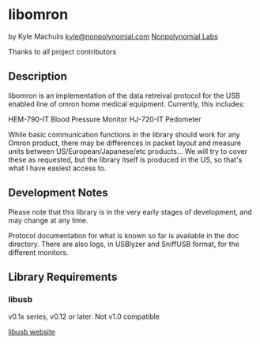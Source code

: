 # libomron

by Kyle Machulis <kyle@nonpolynomial.com>
[Nonpolynomial Labs](http://www.nonpolynomial.com)

Thanks to all project contributors

## Description

libomron is an implementation of the data retreival protocol for the USB enabled line of omron home medical equipment. Currently, this includes:

HEM-790-IT Blood Pressure Monitor
HJ-720-IT Pedometer

While basic communication functions in the library should work for any Omron product, there may be differences in packet layout and measure units between US/European/Japanese/etc products... We will try to cover these as requested, but the library itself is produced in the US, so that's what I have easiest access to.

## Development Notes

Please note that this library is in the very early stages of development, and may change at any time.

Protocol documentation for what is known so far is available in the doc directory. There are also logs, in USBlyzer and SniffUSB format, for the different monitors.

## Library Requirements

### libusb

v0.1x series, v0.12 or later. Not v1.0 compatible

[libusb website](http://libusb.sourceforge.net)


